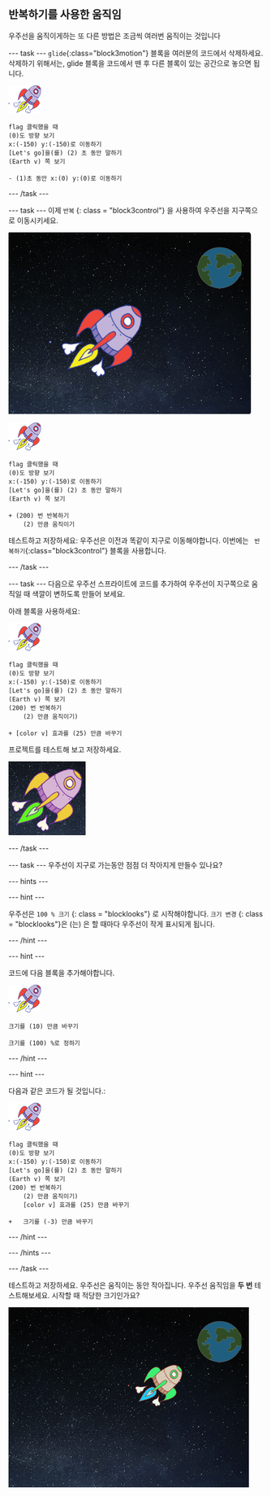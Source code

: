 ## 반복하기를 사용한 움직임

우주선을 움직이게하는 또 다른 방법은 조금씩 여러번 움직이는 것입니다

\--- task \--- `glide`{:class="block3motion"} 블록을 여러분의 코드에서 삭제하세요. 삭제하기 위해서는, glide 블록을 코드에서 뗀 후 다른 블록이 있는 공간으로 놓으면 됩니다.

![우주선 스프라이트](images/sprite-spaceship.png)

```blocks3
flag 클릭했을 때
(0)도 방향 보기
x:(-150) y:(-150)로 이동하기
[Let's go]을(를) (2) 초 동안 말하기
(Earth v) 쪽 보기

- (1)초 동안 x:(0) y:(0)로 이동하기
```

\--- /task \---

\--- task \--- 이제 ` 반복 ` {: class = "block3control"} 을 사용하여 우주선을 지구쪽으로 이동시키세요.

![우주선 움직임 테스트](images/space-animate-stage.png)

![우주선 스프라이트](images/sprite-spaceship.png)

```blocks3
flag 클릭했을 때
(0)도 방향 보기
x:(-150) y:(-150)로 이동하기
[Let's go]을(를) (2) 초 동안 말하기
(Earth v) 쪽 보기

+ (200) 번 반복하기
    (2) 만큼 움직이기
```

테스트하고 저장하세요: 우주선은 이전과 똑같이 지구로 이동해야합니다. 이번에는 ` 반복하기`{:class="block3control"} 블록을 사용합니다.

\--- /task \---

\--- task \--- 다음으로 우주선 스프라이트에 코드를 추가하여 우주선이 지구쪽으로 움직일 때 색깔이 변하도록 만들어 보세요.

아래 블록을 사용하세요:

![우주선 스프라이트](images/sprite-spaceship.png)

```blocks3
flag 클릭했을 때
(0)도 방향 보기
x:(-150) y:(-150)로 이동하기
[Let's go]을(를) (2) 초 동안 말하기
(Earth v) 쪽 보기
(200) 번 반복하기
    (2) 만큼 움직이기)

+ [color v] 효과를 (25) 만큼 바꾸기
```

프로젝트를 테스트해 보고 저장하세요.

![우주석 색바꾸기 테스트](images/space-colour-test.png)

\--- /task \---

\--- task \--- 우주선이 지구로 가는동안 점점 더 작아지게 만들수 있나요?

\--- hints \---

\--- hint \---

우주선은 ` 100 % 크기 ` {: class = "blocklooks"} 로 시작해야합니다. ` 크기 변경 ` {: class = "blocklooks"}은 (는) 은 할 때마다 우주선이 작게 표시되게 됩니다.

\--- /hint \---

\--- hint \---

코드에 다음 블록을 추가해야합니다.

![우주선 스프라이트](images/sprite-spaceship.png)

```blocks3
크기를 (10) 만큼 바꾸기

크기를 (100) %로 정하기
```

\--- /hint \---

\--- hint \---

다음과 같은 코드가 될 것입니다.:

![우주선 스프라이트](images/sprite-spaceship.png)

```blocks3
flag 클릭했을 때
(0)도 방향 보기
x:(-150) y:(-150)로 이동하기
[Let's go]을(를) (2) 초 동안 말하기
(Earth v) 쪽 보기
(200) 번 반복하기
    (2) 만큼 움직이기)
    [color v] 효과를 (25) 만큼 바꾸기

+   크기를 (-3) 만큼 바꾸기
```

\--- /hint \---

\--- /hints \---

\--- /task \---

테스트하고 저장하세요. 우주선은 움직이는 동안 작아집니다. 우주선 움직임을 **두 번** 테스트해보세요. 시작할 때 적당한 크기인가요?

![우주선 작아지기 테스트](images/space-size-test.png)